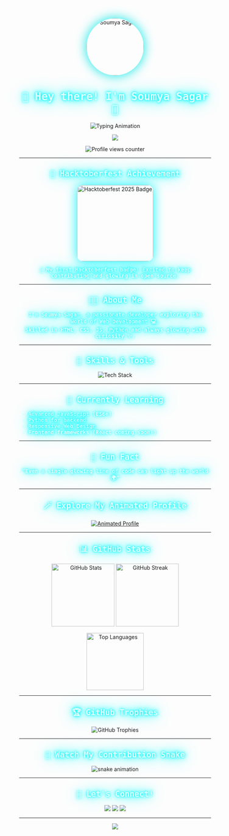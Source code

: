 <!-- 💫 Soumya Sagar | @Soumya-codr 💫-->

<!-- 🧠 Custom Glowing Styles -->
<style>
@keyframes glow {
  0% { text-shadow: 0 0 5px #00f6ff, 0 0 10px #00f6ff, 0 0 20px #00f6ff, 0 0 40px #00f6ff; }
  50% { text-shadow: 0 0 10px #00ffe1, 0 0 20px #00ffe1, 0 0 40px #00ffe1, 0 0 80px #00ffe1; }
  100% { text-shadow: 0 0 5px #00f6ff, 0 0 10px #00f6ff, 0 0 20px #00f6ff, 0 0 40px #00f6ff; }
}
.glow-text {
  color: #e0ffff;
  animation: glow 2s ease-in-out infinite alternate;
  font-family: 'Fira Code', monospace;
  font-weight: 600;
}
</style>

<!-- 👤 Profile Image -->
<p align="center">
  <img src="https://placehold.co/150x150/000000/FFFFFF?text=Soumya" alt="Soumya Sagar" width="150" style="border-radius: 50%; box-shadow: 0 0 30px #00e6e6;">
</p>

<!-- 🌈 Animated Gradient Heading -->
<h1 align="center" class="glow-text">
  🚀 Hey there! I'm Soumya Sagar 🚀
</h1>

<!-- ✍️ Typing Animation -->
<p align="center">
  <img src="https://readme-typing-svg.demolab.com?font=Fira+Code&weight=700&size=24&duration=2500&pause=1000&color=00FFE0&center=true&vCenter=true&width=600&lines=Passionate+Web+Developer;Aspiring+Full+Stack+Engineer;Open+Source+Contributor;Creative+Problem+Solver" alt="Typing Animation">
</p>

<!-- 🌟 Welcome Banner -->
<p align="center">
  <img src="https://img.shields.io/badge/✨_Welcome_to_My_Glowing_Profile_✨-0FF0FC?style=for-the-badge&logo=github&logoColor=black" />
</p>

<!-- 👀 Profile Views -->
<p align="center">
  <img src="https://komarev.com/ghpvc/?username=Soumya-codr&label=👀%20Profile%20Views&color=00FFE0&style=for-the-badge" alt="Profile views counter" />
</p>

---

<h2 align="center" class="glow-text">🏅 Hacktoberfest Achievement</h2>
<p align="center">
  <a href="https://holopin.io/@Soumya-codr" target="_blank">
    <img src="https://assets.holopin.io/hf2025levels/lvl0-human.webp" width="200" alt="Hacktoberfest 2025 Badge" style="box-shadow: 0 0 30px #00f6ff; border-radius: 15px;">
  </a>
</p>
<p align="center" class="glow-text">
  🥳 My first Hacktoberfest badge! Excited to keep contributing and glowing in open source.
</p>

---

<h2 align="center" class="glow-text">👨‍💻 About Me</h2>
<p align="center" class="glow-text">
  I'm <b>Soumya Sagar</b>, a passionate developer exploring the world of <b>Web Development</b> 💻.<br>
  Skilled in <b>HTML, CSS, JS, Python</b> and always glowing with curiosity ✨.
</p>

---

<h2 align="center" class="glow-text">🧠 Skills & Tools</h2>
<p align="center">
  <img src="https://skillicons.dev/icons?i=html,css,js,python,git,github,vscode" alt="Tech Stack" />
</p>

---

<h2 align="center" class="glow-text">🌱 Currently Learning</h2>
<ul class="glow-text">
  <li>Advanced JavaScript (ES6+)</li>
  <li>Python for backend</li>
  <li>Responsive Web Design</li>
  <li>Frontend frameworks (React coming soon!)</li>
</ul>

---

<h2 align="center" class="glow-text">💫 Fun Fact</h2>
<p align="center" class="glow-text">
  “Even a single glowing line of code can light up the world 🌍”
</p>

---

<h2 align="center" class="glow-text">🪄 Explore My Animated Profile</h2>
<p align="center">
  <a href="https://soumya-codr.github.io/Soumya-codr/" target="_blank">
    <img src="https://img.shields.io/badge/🚀%20Visit%20My%20Animated%20Profile-00FFE0?style=for-the-badge&logo=github&logoColor=black" alt="Animated Profile">
  </a>
</p>

---

<h2 align="center" class="glow-text">📊 GitHub Stats</h2>
<p align="center">
  <img src="https://github-readme-stats.vercel.app/api?username=Soumya-codr&show_icons=true&theme=tokyonight&cache_seconds=1800" height="165" alt="GitHub Stats"/>
  <img src="https://github-readme-streak-stats.herokuapp.com?user=Soumya-codr&theme=tokyonight&hide_border=true" height="165" alt="GitHub Streak"/>
</p>
<p align="center">
  <img src="https://github-readme-stats.vercel.app/api/top-langs/?username=Soumya-codr&layout=compact&theme=tokyonight" height="150" alt="Top Languages"/>
</p>

---

<h2 align="center" class="glow-text">🏆 GitHub Trophies</h2>
<p align="center">
  <img src="https://github-profile-trophy.vercel.app/?username=Soumya-codr&theme=tokyonight&no-frame=true&margin-w=15" alt="GitHub Trophies"/>
</p>

---

<h2 align="center" class="glow-text">🐍 Watch My Contribution Snake</h2>
<p align="center">
  <img src="https://raw.githubusercontent.com/Soumya-codr/Soumya-codr/output/github-contribution-grid-snake.svg" alt="snake animation" />
</p>

---

<h2 align="center" class="glow-text">🤝 Let's Connect!</h2>
<p align="center">
  <a href="https://github.com/Soumya-codr"><img src="https://img.shields.io/badge/GitHub-000?style=flat&logo=github&logoColor=00FFE0"></a>
  <a href="#"><img src="https://img.shields.io/badge/LinkedIn-0A66C2?style=flat&logo=linkedin&logoColor=00FFE0"></a>
  <a href="https://soumya-codr.github.io/Soumya-codr/"><img src="https://img.shields.io/badge/Portfolio-000000?style=flat&logo=vercel&logoColor=00FFE0"></a>
</p>

---

<p align="center">
  <img src="https://capsule-render.vercel.app/api?type=waving&color=0FF0FC&height=90&section=footer"/>
</p>
